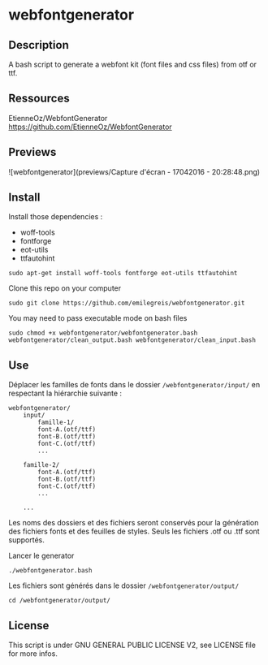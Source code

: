# webfontgenerator 

## Description

A bash script to generate a webfont kit (font files and css files) from otf or ttf.

## Ressources

EtienneOz/WebfontGenerator  
https://github.com/EtienneOz/WebfontGenerator

## Previews

![webfontgenerator](previews/Capture d'écran - 17042016 - 20:28:48.png)

## Install

Install those dependencies :

- woff-tools
- fontforge
- eot-utils
- ttfautohint



```
sudo apt-get install woff-tools fontforge eot-utils ttfautohint
```

Clone this repo on your computer

    sudo git clone https://github.com/emilegreis/webfontgenerator.git

You may need to pass executable mode on bash files

    sudo chmod +x webfontgenerator/webfontgenerator.bash webfontgenerator/clean_output.bash webfontgenerator/clean_input.bash

## Use

Déplacer les familles de fonts dans le dossier `/webfontgenerator/input/` en
respectant la hiérarchie suivante :

```
webfontgenerator/
    input/
        famille-1/
	    font-A.(otf/ttf)
	    font-B.(otf/ttf)
	    font-C.(otf/ttf)
	    ...
	    
	famille-2/
	    font-A.(otf/ttf)
	    font-B.(otf/ttf)
	    font-C.(otf/ttf)
	    ...
	    
	...
```

Les noms des dossiers et des fichiers seront conservés pour la génération des fichiers
fonts et des feuilles de styles. Seuls les fichiers .otf ou .ttf sont supportés.

Lancer le generator

    ./webfontgenerator.bash

Les fichiers sont générés dans le dossier `/webfontgenerator/output/`

    cd /webfontgenerator/output/

## License

This script is under GNU GENERAL PUBLIC LICENSE V2, see LICENSE file for more infos.
